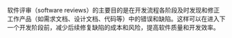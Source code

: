 软件评审（software reviews）的主要目的是在开发流程各阶段及时发现和修正工作产品（如需求文档、设计文档、代码等）中的错误和缺陷。这样可以在进入下一个开发阶段前，减少后续修复缺陷的成本和风险，提高软件质量和开发效率。